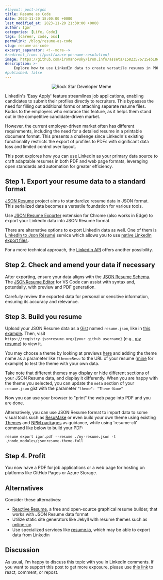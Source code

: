 ```yaml
---
#layout: post-argon
title: Resume as Code
date: 2023-11-20 18:00:00 +0000
last_modified_at: 2023-11-20 21:30:00 +0000
author: Igor
categories: [Life, Code]
tags: [career, code, oss]
permalink: /blog/resume-as-code
slug: resume-as-code
excerpt_separator: <!--more-->
#redirect_from: [/post/azure-pe-name-resolution]
image: https://github.com/iromanovsky/irom.info/assets/15823576/15eb18df-9c96-401d-b88d-14aa1ccb96a7
description: >-
    Explore how to use LinkedIn data to create versatile resumes in PDF/web formats, overcoming limitations of LinkedIn's export function
#published: false
---
```

<div style="text-align: center">

![Rock Star Developer Meme](https://github.com/iromanovsky/irom.info/assets/15823576/15eb18df-9c96-401d-b88d-14aa1ccb96a7)

</div>

LinkedIn's 'Easy Apply' feature streamlines job applications, enabling candidates to submit their profiles directly to recruiters. This bypasses the need for filling out additional forms or attaching separate resume files. Kudos to the employers who embrace this feature, as it helps them stand out in the competitive candidate-driven market.

However, the current employer-driven market often has different requirements, including the need for a detailed resume in a printable document format. This presents a challenge since LinkedIn's existing functionality restricts the export of profiles to PDFs with significant data loss and limited control over layout.

This post explores how you can use LinkedIn as your primary data source to craft adaptable resumes in both PDF and web page formats, leveraging open standards and automation for greater efficiency.

<!--more-->

## Step 1. Export your resume data to a standard format

[JSON Resume](https://jsonresume.org/) project aims to standardize resume data in JSON format. This serialized data becomes a versatile foundation for various tools.

Use [JSON Resume Exporter](https://chrome.google.com/webstore/detail/json-resume-exporter/caobgmmcpklomkcckaenhjlokpmfbdec) extension for Chrome (also works in Edge) to export your LinkedIn data into JSON Resume format.

There are alternative options to export LinkedIn data as well. One of them is [LinkedIn to Json Résumé](https://jmperezperez.com/linkedin-to-json-resume/) service which allows you to use [native LinkedIn export files](https://www.linkedin.com/help/linkedin/answer/a1339364/downloading-your-account-data).

For a more technical approach, the [LinkedIn API](https://learn.microsoft.com/en-us/linkedin/shared/integrations/people/profile-api) offers another possibility.

## Step 2. Check and amend your data if necessary

After exporting, ensure your data aligns with the [JSON Resume Schema](https://jsonresume.org/schema/). The [JSONResume Editor](https://marketplace.visualstudio.com/items?itemName=reflog.jsonresume) for VS Code can assist with syntax and, potentially, with preview and PDF generation.

Carefully review the exported data for personal or sensitive information, ensuring its accuracy and relevance.

## Step 3. Build you resume


Upload your JSON Resume data as a [Gist](https://gist.github.com/) named `resume.json`, like in [this example](https://gist.github.com/iromanovsky/1437d070ab6bc06164b9e2aed6ca7a39). Then, visit `https://registry.jsonresume.org/{your_github_username}` (e.g., [my resume](https://registry.jsonresume.org/iromanovsky)) to view it.

You may choose a theme by looking at previews [here](https://registry.jsonresume.org/themes) and adding the theme name as a parameter like `?theme=Resu` to the URL of your resume ([mine](https://registry.jsonresume.org/iromanovsky?theme=Resu) for example) to test the theme with your own data.

Take note that different themes may display or hide different sections of your JSON Resume data, and display it differently. When you are happy with the theme you selected, you can update the `meta` section of your `resume.json` gist with the parameter `"theme": "Theme-Name"`

Now you can use your browser to "print" the web page into PDF and you are done.

Alternatively, you can use JSON Resume format to import data to some visual tools such as [ResuMake](https://resumake.io/) or even build your own theme using existing [Themes](https://jsonresume.org/themes/) and [NPM packages](https://www.npmjs.com/search?ranking=maintenance&q=jsonresume-theme) as guidance, while using 'resume-cli' command like below to build your PDF:

```
resume export igor.pdf --resume ./my-resume.json -t ./node_modules/jsonresume-theme-full
```

## Step 4. Profit

You now have a PDF for job applications or a web page for hosting on platforms like GitHub Pages or Azure Storage.

## Alternatives

Consider these alternatives:

- [Reactive Resume](https://rxresu.me/), a free and open-source graphical resume builder, that works with JSON Resume data format
- Utilize static site generators like Jekyll with resume themes such as [online-cv](https://github.com/sharu725/online-cv).
- Use specialized services like [resume.io](https://resume.io/), which may be able to export data from Linkedin

## Discussion

As usual, I'm happy to discuss this topic with you in LinkedIn comments. If you want to support this post to get more exposure, please use [this link](https://www.linkedin.com/feed/update/urn:li:share:7132473822053564417/) to react, comment, or repost.
